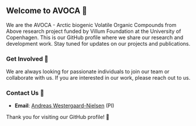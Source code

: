 ## Welcome to AVOCA 🌱

We are the AVOCA - Arctic biogenic Volatile Organic Compounds from Above research project funded by Villum Foundation at the University of Copenhagen. This is our GitHub profile where we share our research and development work. Stay tuned for updates on our projects and publications.

<!-- ### About Us 🌾

-->

<!-- ### Our Goals 🎯

- **Innovative Research**: 🌍 -->

### Get Involved 🚀

We are always looking for passionate individuals to join our team or collaborate with us. If you are interested in our work, please reach out to us.

### Contact Us 📧

- **Email**: [Andreas Westergaard-Nielsen](mailto:awn@ign.ku.dk) (PI)
<!-- - **Website**: [AVOCA Project](https://www.ku.dk/avoca) -->

Thank you for visiting our GitHub profile! 🙏
